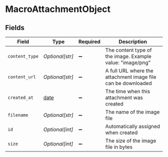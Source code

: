 # MacroAttachmentObject


## Fields

| Field                                                                | Type                                                                 | Required                                                             | Description                                                          |
| -------------------------------------------------------------------- | -------------------------------------------------------------------- | -------------------------------------------------------------------- | -------------------------------------------------------------------- |
| `content_type`                                                       | *Optional[str]*                                                      | :heavy_minus_sign:                                                   | The content type of the image. Example value: "image/png"            |
| `content_url`                                                        | *Optional[str]*                                                      | :heavy_minus_sign:                                                   | A full URL where the attachment image file can be downloaded         |
| `created_at`                                                         | [date](https://docs.python.org/3/library/datetime.html#date-objects) | :heavy_minus_sign:                                                   | The time when this attachment was created                            |
| `filename`                                                           | *Optional[str]*                                                      | :heavy_minus_sign:                                                   | The name of the image file                                           |
| `id`                                                                 | *Optional[int]*                                                      | :heavy_minus_sign:                                                   | Automatically assigned when created                                  |
| `size`                                                               | *Optional[int]*                                                      | :heavy_minus_sign:                                                   | The size of the image file in bytes                                  |